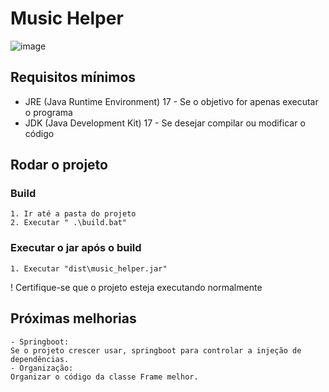 # Music Helper
![image](https://github.com/user-attachments/assets/053b2cd4-ba1d-4766-9a4e-b8ef5bc7def0)

## Requisitos mínimos
- JRE (Java Runtime Environment) 17 - Se o objetivo for apenas executar o programa
- JDK (Java Development Kit) 17 - Se desejar compilar ou modificar o código

## Rodar o projeto
### Build
    1. Ir até a pasta do projeto
    2. Executar " .\build.bat" 


### Executar o jar após o build
    1. Executar "dist\music_helper.jar"
   ! Certifique-se que o projeto esteja executando normalmente


## Próximas melhorias
    - Springboot: 
    Se o projeto crescer usar, springboot para controlar a injeção de dependências.
    - Organização: 
    Organizar o código da classe Frame melhor. 
